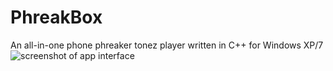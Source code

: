 # PhreakBox
An all-in-one phone phreaker tonez player written in C++ for Windows XP/7
![screenshot of app interface](https://github.com/elr0b0h0b0/PhreakBox/screenshot.png "UI")
 
